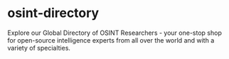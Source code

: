 # osint-directory
Explore our Global Directory of OSINT Researchers - your one-stop shop for open-source intelligence experts from all over the world and with a variety of specialties.
